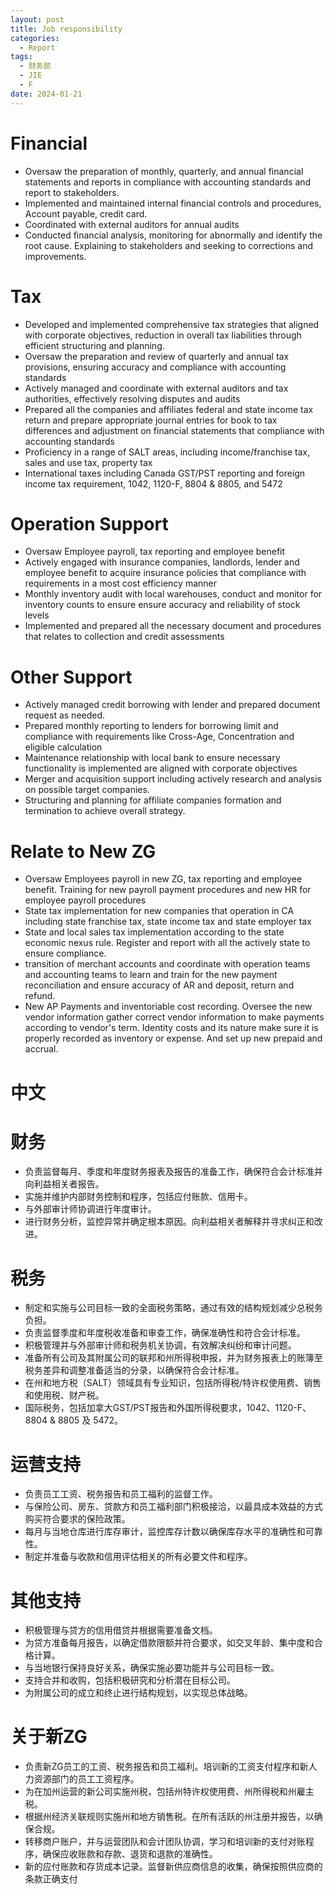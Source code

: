 ```yaml
---
layout: post
title: Job responsibility
categories:
  - Report
tags:
  - 财务部
  - JIE
  - F
date: 2024-01-21
---
```


# Financial

- Oversaw the preparation of monthly, quarterly, and annual financial statements and reports in compliance with accounting standards and report to stakeholders.
- Implemented and maintained internal financial controls and procedures, Account payable, credit card.
- Coordinated with external auditors for annual audits
- Conducted financial analysis, monitoring for abnormally and identify the root cause. Explaining to stakeholders and seeking to corrections and improvements.

# Tax
- Developed and implemented comprehensive tax strategies that aligned with corporate objectives, reduction in overall tax liabilities through efficient structuring and planning.
- Oversaw the preparation and review of quarterly and annual tax provisions, ensuring accuracy and compliance with accounting standards
- Actively managed and coordinate with external auditors and tax authorities, effectively resolving disputes and audits
- Prepared all the companies and affiliates federal and state income tax return and prepare appropriate journal entries for book to tax differences and adjustment on financial statements that compliance with accounting standards
- Proficiency in a range of SALT areas, including income/franchise tax, sales and use tax, property tax
- International taxes including Canada GST/PST reporting and foreign income tax requirement, 1042, 1120-F, 8804 & 8805, and 5472



# Operation Support

- Oversaw Employee payroll, tax reporting and employee benefit 
- Actively engaged with insurance companies, landlords, lender and employee benefit to acquire insurance policies that compliance with requirements in a most cost efficiency manner
- Monthly inventory audit with local warehouses, conduct and monitor for inventory counts to ensure ensure accuracy and reliability of stock levels
- Implemented and prepared all the necessary document and procedures that relates to collection and credit assessments


# Other Support

- Actively managed credit borrowing with lender and prepared document request as needed.
- Prepared monthly reporting to lenders for borrowing limit and compliance with requirements like Cross-Age, Concentration and eligible calculation
- Maintenance relationship with local bank to ensure necessary functionality is implemented are aligned with corporate objectives
- Merger and acquisition support including actively research and analysis on possible target companies.   
- Structuring and planning for affiliate companies formation and termination to achieve overall strategy.
# Relate to New ZG

- Oversaw Employees payroll in new ZG, tax reporting and employee benefit. Training for new payroll payment procedures and new HR for employee payroll procedures
- State tax implementation for new companies that operation in CA including state franchise tax, state income tax and state employer tax
- State and local sales tax implementation according to the state economic nexus rule. Register and report with all the actively state to ensure compliance.
- transition of merchant accounts and coordinate with operation teams and accounting teams to learn and train for the new payment reconciliation and ensure accuracy of AR and deposit, return and refund.
- New AP Payments and inventoriable cost recording. Oversee the new vendor information gather correct vendor information to make payments according to vendor's term. Identity costs and its nature make sure it is properly recorded as inventory or expense. And set up new prepaid and accrual. 

# 中文



# 财务

- 负责监督每月、季度和年度财务报表及报告的准备工作，确保符合会计标准并向利益相关者报告。
- 实施并维护内部财务控制和程序，包括应付账款、信用卡。
- 与外部审计师协调进行年度审计。
- 进行财务分析，监控异常并确定根本原因。向利益相关者解释并寻求纠正和改进。

# 税务

- 制定和实施与公司目标一致的全面税务策略，通过有效的结构规划减少总税务负担。
- 负责监督季度和年度税收准备和审查工作，确保准确性和符合会计标准。
- 积极管理并与外部审计师和税务机关协调，有效解决纠纷和审计问题。
- 准备所有公司及其附属公司的联邦和州所得税申报，并为财务报表上的账簿至税务差异和调整准备适当的分录，以确保符合会计标准。
- 在州和地方税（SALT）领域具有专业知识，包括所得税/特许权使用费、销售和使用税、财产税。
- 国际税务，包括加拿大GST/PST报告和外国所得税要求，1042、1120-F、8804 & 8805 及 5472。

# 运营支持

- 负责员工工资、税务报告和员工福利的监督工作。
- 与保险公司、房东、贷款方和员工福利部门积极接洽，以最具成本效益的方式购买符合要求的保险政策。
- 每月与当地仓库进行库存审计，监控库存计数以确保库存水平的准确性和可靠性。
- 制定并准备与收款和信用评估相关的所有必要文件和程序。

# 其他支持

- 积极管理与贷方的信用借贷并根据需要准备文档。
- 为贷方准备每月报告，以确定借款限额并符合要求，如交叉年龄、集中度和合格计算。
- 与当地银行保持良好关系，确保实施必要功能并与公司目标一致。
- 支持合并和收购，包括积极研究和分析潜在目标公司。
- 为附属公司的成立和终止进行结构规划，以实现总体战略。

# 关于新ZG

- 负责新ZG员工的工资、税务报告和员工福利。培训新的工资支付程序和新人力资源部门的员工工资程序。
- 为在加州运营的新公司实施州税，包括州特许权使用费、州所得税和州雇主税。
- 根据州经济关联规则实施州和地方销售税。在所有活跃的州注册并报告，以确保合规。
- 转移商户账户，并与运营团队和会计团队协调，学习和培训新的支付对账程序，确保应收账款和存款、退货和退款的准确性。
- 新的应付账款和存货成本记录。监督新供应商信息的收集，确保按照供应商的条款正确支付
